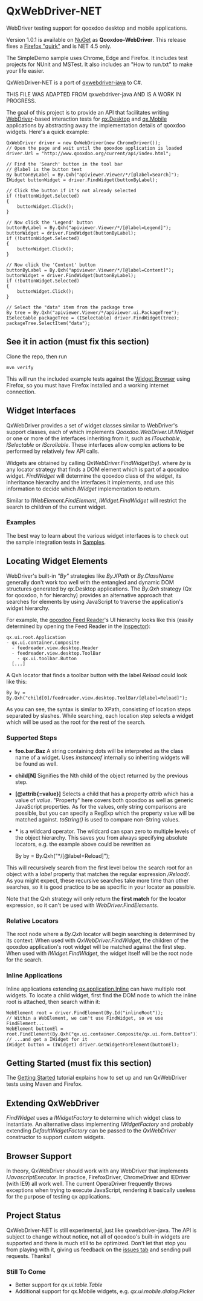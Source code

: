 # QxWebDriver-NET

WebDriver testing support for qooxdoo desktop and mobile applications.

Version 1.0.1 is available on [NuGet](https://www.nuget.org/packages/Qooxdoo-WebDriver/) as __Qooxdoo-WebDriver__. This release fixes a [Firefox "quirk"](https://github.com/mozilla/geckodriver/issues/1010) and is NET 4.5 only.

The SimpleDemo sample uses Chrome, Edge and Firefox. It includes test projects for NUnit and MSTest. It also includes an "How to run.txt" to make your life easier.

QxWebDriver-NET is a port of [qxwebdriver-java](https://github.com/qooxdoo/qxwebdriver-java) to C#.

THIS FILE WAS ADAPTED FROM qxwebdriver-java AND IS A WORK IN PROGRESS.

The goal of this project is to provide an API that facilitates writing [WebDriver](http://seleniumhq.org/docs/03_webdriver.html)-based interaction tests for [qx.Desktop](http://manual.qooxdoo.org/current/pages/desktop.html) and [qx.Mobile](http://manual.qooxdoo.org/current/pages/mobile.html) applications by abstracting away the implementation details of qooxdoo widgets. Here's a quick example:

    QxWebDriver driver = new QxWebDriver(new ChromeDriver());
    // Open the page and wait until the qooxdoo application is loaded
    driver.Url = "http://www.qooxdoo.org/current/api/index.html";

    // Find the 'Search' button in the tool bar
    // @label is the button text
    By buttonByLabel = By.Qxh("apiviewer.Viewer/*/[@label=Search]");
    IWidget buttonWidget = driver.FindWidget(buttonByLabel);

    // Click the button if it's not already selected
    if (!buttonWidget.Selected)
    {
        buttonWidget.Click();
    }

    // Now click the 'Legend' button
    buttonByLabel = By.Qxh("apiviewer.Viewer/*/[@label=Legend]");
    buttonWidget = driver.FindWidget(buttonByLabel);
    if (!buttonWidget.Selected)
    {
        buttonWidget.Click();
    }

    // Now click the 'Content' button
    buttonByLabel = By.Qxh("apiviewer.Viewer/*/[@label=Content]");
    buttonWidget = driver.FindWidget(buttonByLabel);
    if (!buttonWidget.Selected)
    {
        buttonWidget.Click();
    }

    // Select the "data" item from the package tree
    By tree = By.Qxh("apiviewer.Viewer/*/apiviewer.ui.PackageTree");
    ISelectable packageTree = (ISelectable) driver.FindWidget(tree);
    packageTree.SelectItem("data");

## See it in action (must fix this section)

Clone the repo, then run

    mvn verify

This will run the included example tests against the [Widget Browser](http://demo.qooxdoo.org/current/widgetbrowser/) using Firefox, so you must have Firefox installed and a working internet connection.

## Widget Interfaces

QxWebDriver provides a set of widget classes similar to WebDriver's support classes, each of which implements _Qooxdoo.WebDriver.UI.IWidget_ or one or more of the interfaces inheriting from it, such as _ITouchable_, _ISelectable_ or _IScrollable_. These interfaces allow complex actions to be performed by relatively few API calls.

Widgets are obtained by calling _QxWebDriver.FindWidget(by)_. where _by_ is any locator strategy that finds a DOM element which is part of a qooxdoo widget. _FindWidget_ will determine the qooxdoo class of the widget, its inheritance hierarchy and the interfaces it implements, and use this information to decide which _IWidget_ implementation to return.

Similar to _IWebElement.FindElement_, _IWidget.FindWidget_ will restrict the search to children of the current widget.

### Examples

The best way to learn about the various widget interfaces is to check out the sample integration tests in [Samples](https://github.com/tfreitasleal/QxWebDriver-NET/tree/master/Samples).

## Locating Widget Elements

WebDriver's built-in _"By"_ strategies like _By.XPath_ or _By.ClassName_ generally don't work too well with the entangled and dynamic DOM structures generated by qx.Desktop applications. The _By.Qxh_ strategy (Qx for qooxdoo, h for hierarchy) provides an alternative approach that searches for elements by using JavaScript to traverse the application's widget hierarchy.

For example, the [qooxdoo Feed Reader](http://demo.qooxdoo.org/current/feedreader/)'s UI hierarchy looks like this (easily determined by opening the Feed Reader in the [Inspector](http://www.qooxdoo.org/Inspector/)):

    qx.ui.root.Application
    - qx.ui.container.Composite
      - feedreader.view.desktop.Header
      - feedreader.view.desktop.ToolBar
        - qx.ui.toolbar.Button
      [...]

A Qxh locator that finds a toolbar button with the label _Reload_ could look like this:

    By by = By.Qxh("child[0]/feedreader.view.desktop.ToolBar/[@label=Reload]");

As you can see, the syntax is similar to XPath, consisting of location steps separated by slashes. While searching, each location step selects a widget which will be used as the root for the rest of the search.

### Supported Steps

*   **foo.bar.Baz** A string containing dots will be interpreted as the class name of a widget. Uses _instanceof_ internally so inheriting widgets will be found as well.
*   **child[N]** Signifies the Nth child of the object returned by the previous step.
*   **[@attrib{=value}]** Selects a child that has a property _attrib_ which has a value of _value_. "Property" here covers both qooxdoo as well as generic JavaScript properties. As for the values, only string comparisons are possible, but you can specify a RegExp which the property value will be matched against. _toString()_ is used to compare non-String values.
*  __\*__ is a wildcard operator. The wildcard can span zero to multiple levels of the object hierarchy. This saves you from always specifying absolute locators, e.g. the example above could be rewritten as


    By by = By.Qxh("*/[@label=Reload]");

This will recursively search from the first level below the search root for an object with a _label_ property that matches the regular expression _/Reload/_. As you might expect, these recursive searches take more time than other searches, so it is good practice to be as specific in your locator as possible.

Note that the Qxh strategy will only return the **first match** for the locator expression, so it can't be used with _WebDriver.FindElements_.

### Relative Locators

The root node where a _By.Qxh_ locator will begin searching is determined by its context: When used with _QxWebDriver.FindWidget_, the children of the qooxdoo application's root widget will be matched against the first step.
When used with _IWidget.FindWidget_, the widget itself will be the root node for the search.

### Inline Applications

Inline applications extending [qx.application.Inline](http://demo.qooxdoo.org/current/apiviewer/#qx.application.Inline) can have multiple root widgets. To locate a child widget, first find the DOM node to which the inline root is attached, then search within it:

    WebElement root = driver.FindElement(By.Id("inlineRoot"));
    // Within a WebElement, we can't use FindWidget, so we use FindElement...
    WebElement buttonEl = root.FindElement(By.Qxh("qx.ui.container.Composite/qx.ui.form.Button"));
    // ...and get a IWidget for it
    IWidget button = (IWidget) driver.GetWidgetForElement(buttonEl);

## Getting Started  (must fix this section)
The [Getting Started](https://github.com/qooxdoo/qxwebdriver-java/wiki/Getting-Started) tutorial explains how to set up and run QxWebDriver tests using Maven and Firefox.

## Extending QxWebDriver

_FindWidget_ uses a _IWidgetFactory_ to determine which widget class to instantiate. An alternative class implementing _IWidgetFactory_ and probably extending _DefaultWidgetFactory_ can be passed to the _QxWebDriver_ constructor to support custom widgets.

## Browser Support

In theory, QxWebDriver should work with any WebDriver that implements _IJavascriptExecutor_. In practice, FirefoxDriver, ChromeDriver and IEDriver (with IE9) all work well. The current OperaDriver frequently throws exceptions when trying to execute JavaScript, rendering it basically useless for the purpose of testing qx applications.

## Project Status

QxWebDriver-NET is still experimental, just like qxwebdriver-java. The API is subject to change without notice, not all of qooxdoo's built-in widgets are supported and there is much still to be optimized. Don't let that stop you from playing with it, giving us feedback on the [issues tab](https://github.com/tfreitasleal/QxWebDriver-NET/issues) and sending pull requests. Thanks!

### Still To Come

* Better support for _qx.ui.table.Table_
* Additional support for qx.Mobile widgets, e.g. _qx.ui.mobile.dialog.Picker_
